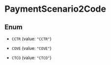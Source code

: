 
# PaymentScenario2Code

## Enum


* `CCTR` (value: `"CCTR"`)

* `COVE` (value: `"COVE"`)

* `CTCO` (value: `"CTCO"`)



